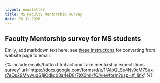 ```yaml
---
layout: newsletter
title: MS Faculty Mentorship survey
date: 06-11-2020
---
```

## Faculty Mentorship survey for MS students

Emily, add markdown text here, see [these instructions](https://github.com/CUCSGSA/landing/blob/master/README.md#sending-email-newsletter) for converting from website page to email.

{% include emails/button.html action='Take mentorship expectations survey' url='https://docs.google.com/forms/d/e/1FAIpQLSe4Nv9cM7Sux-r7eQs29MwwugS1jiOdkdb3a4eD8r79X0mHfQ/viewform?usp=sf_link' %}

